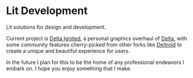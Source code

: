 # Lit Development

Lit solutions for design and development.

Current project is [Delta Ignited](https://github.com/Lit-Development/Delta-Ignited), a personal graphics overhaul of [Delta](https://github.com/rileytestut/Delta), with some community features cherry-picked from other forks like [Deltroid](https://github.com/lonkelle/Deltroid) to create a unique and beautiful experience for users.

In the future I plan for this to be the home of any professional endeavors I embark on. I hope you enjoy something that I make.